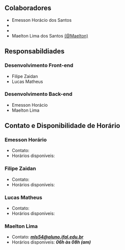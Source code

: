 ## Colaboradores

- Emesson Horácio dos Santos
- 
- 
- Maelton Lima dos Santos [(@Maelton)](https://github.com/Maelton)

## Responsabildiades

### Desenvolvimento Front-end

- Filipe Zaidan
- Lucas Matheus

### Desenvolvimento Back-end

- Emesson Horácio
- Maelton Lima

## Contato e Disponibilidade de Horário

### Emesson Horário

- Contato: 
- Horários disponíveis: 

### Filipe Zaidan

- Contato: 
- Horários disponíveis: 

### Lucas Matheus

- Contato: 
- Horários disponíveis: 

### Maelton Lima

- Contato: ***mls54@aluno.ifal.edu.br***
- Horários disponíveis: ***06h às 08h (am)***